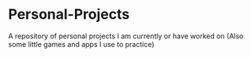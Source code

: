 # Personal-Projects
A repository of personal projects I am currently or have worked on (Also some little games and apps I use to practice)
